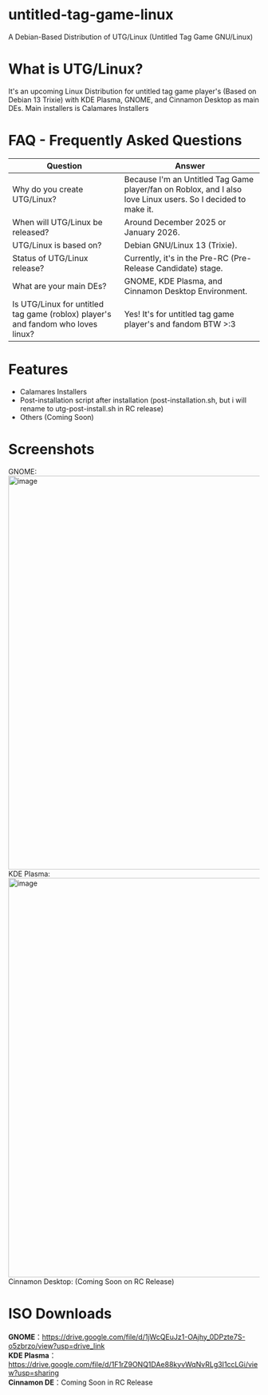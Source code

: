 # untitled-tag-game-linux
A Debian-Based Distribution of UTG/Linux (Untitled Tag Game GNU/Linux)

# What is UTG/Linux?
It's an upcoming Linux Distribution for untitled tag game player's (Based on Debian 13 Trixie) with KDE Plasma, GNOME, and Cinnamon Desktop as main DEs. Main installers is Calamares Installers

# FAQ - Frequently Asked Questions
| **Question** | **Answer** |
|--------------|------------|
| Why do you create UTG/Linux? | Because I'm an Untitled Tag Game player/fan on Roblox, and I also love Linux users. So I decided to make it. |
| When will UTG/Linux be released? | Around December 2025 or January 2026. |
| UTG/Linux is based on? | Debian GNU/Linux 13 (Trixie). |
| Status of UTG/Linux release? | Currently, it's in the Pre-RC (Pre-Release Candidate) stage. |
| What are your main DEs? | GNOME, KDE Plasma, and Cinnamon Desktop Environment. |
| Is UTG/Linux for untitled tag game (roblox) player's and fandom who loves linux? | Yes! It's for untitled tag game player's and fandom BTW >:3 

# Features
- Calamares Installers
- Post-installation script after installation (post-installation.sh, but i will rename to utg-post-install.sh in RC release)
- Others (Coming Soon)

# Screenshots
GNOME:
<img width="1262" height="789" alt="image" src="https://github.com/user-attachments/assets/20cc5cdc-7945-446a-9cb4-e6a415dd74fa" />
KDE Plasma:
<img width="1280" height="800" alt="image" src="https://github.com/user-attachments/assets/adde404e-9276-4cc5-919c-a1882d0a2abf" />
Cinnamon Desktop: 
(Coming Soon on RC Release)

# ISO Downloads
**GNOME**：https://drive.google.com/file/d/1jWcQEuJz1-OAjhy_0DPzte7S-o5zbrzo/view?usp=drive_link  
**KDE Plasma**：https://drive.google.com/file/d/1F1rZ9ONQ1DAe88kyvWqNvRLg3I1ccLGi/view?usp=sharing  
**Cinnamon DE**：Coming Soon in RC Release
